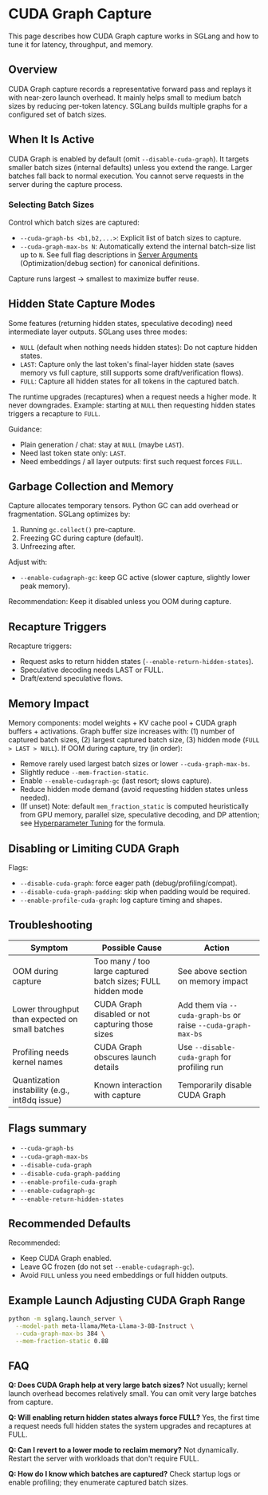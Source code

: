 # CUDA Graph Capture

This page describes how CUDA Graph capture works in SGLang and how to tune it for latency, throughput, and memory.

## Overview
CUDA Graph capture records a representative forward pass and replays it with near-zero launch overhead. It mainly helps small to medium batch sizes by reducing per-token latency. SGLang builds multiple graphs for a configured set of batch sizes.

## When It Is Active
CUDA Graph is enabled by default (omit `--disable-cuda-graph`).
It targets smaller batch sizes (internal defaults) unless you extend the range. Larger batches fall back to normal execution.
You cannot serve requests in the server during the capture process.

### Selecting Batch Sizes
Control which batch sizes are captured:
- `--cuda-graph-bs <b1,b2,...>`: Explicit list of batch sizes to capture.
- `--cuda-graph-max-bs N`: Automatically extend the internal batch-size list up to `N`.
See full flag descriptions in [Server Arguments](server_arguments.md) (Optimization/debug section) for canonical definitions.

Capture runs largest -> smallest to maximize buffer reuse.

## Hidden State Capture Modes
Some features (returning hidden states, speculative decoding) need intermediate layer outputs. SGLang uses three modes:
- `NULL` (default when nothing needs hidden states): Do not capture hidden states.
- `LAST`: Capture only the last token's final-layer hidden state (saves memory vs full capture, still supports some draft/verification flows).
- `FULL`: Capture all hidden states for all tokens in the captured batch.

The runtime upgrades (recaptures) when a request needs a higher mode. It never downgrades. Example: starting at `NULL` then requesting hidden states triggers a recapture to `FULL`.

Guidance:
- Plain generation / chat: stay at `NULL` (maybe `LAST`).
- Need last token state only: `LAST`.
- Need embeddings / all layer outputs: first such request forces `FULL`.

## Garbage Collection and Memory
Capture allocates temporary tensors. Python GC can add overhead or fragmentation. SGLang optimizes by:
1. Running `gc.collect()` pre-capture.
2. Freezing GC during capture (default).
3. Unfreezing after.

Adjust with:
- `--enable-cudagraph-gc`: keep GC active (slower capture, slightly lower peak memory).

Recommendation: Keep it disabled unless you OOM during capture.

## Recapture Triggers
Recapture triggers:
- Request asks to return hidden states (`--enable-return-hidden-states`).
- Speculative decoding needs LAST or FULL.
- Draft/extend speculative flows.

## Memory Impact
Memory components: model weights + KV cache pool + CUDA graph buffers + activations.
Graph buffer size increases with: (1) number of captured batch sizes, (2) largest captured batch size, (3) hidden mode (`FULL > LAST > NULL`).
If OOM during capture, try (in order):
- Remove rarely used largest batch sizes or lower `--cuda-graph-max-bs`.
- Slightly reduce `--mem-fraction-static`.
- Enable `--enable-cudagraph-gc` (last resort; slows capture).
- Reduce hidden mode demand (avoid requesting hidden states unless needed).
- (If unset) Note: default `mem_fraction_static` is computed heuristically from GPU memory, parallel size, speculative decoding, and DP attention; see [Hyperparameter Tuning](hyperparameter_tuning.md) for the formula.

## Disabling or Limiting CUDA Graph
Flags:
- `--disable-cuda-graph`: force eager path (debug/profiling/compat).
- `--disable-cuda-graph-padding`: skip when padding would be required.
- `--enable-profile-cuda-graph`: log capture timing and shapes.

## Troubleshooting
| Symptom | Possible Cause | Action |
|--------|----------------|--------|
| OOM during capture | Too many / too large captured batch sizes; FULL hidden mode | See above section on memory impact |
| Lower throughput than expected on small batches | CUDA Graph disabled or not capturing those sizes | Add them via `--cuda-graph-bs` or raise `--cuda-graph-max-bs` |
| Profiling needs kernel names | CUDA Graph obscures launch details | Use `--disable-cuda-graph` for profiling run |
| Quantization instability (e.g., int8dq issue) | Known interaction with capture | Temporarily disable CUDA Graph |

## Flags summary
- `--cuda-graph-bs`
- `--cuda-graph-max-bs`
- `--disable-cuda-graph`
- `--disable-cuda-graph-padding`
- `--enable-profile-cuda-graph`
- `--enable-cudagraph-gc`
- `--enable-return-hidden-states`

## Recommended Defaults
Recommended:
- Keep CUDA Graph enabled.
- Leave GC frozen (do not set `--enable-cudagraph-gc`).
- Avoid `FULL` unless you need embeddings or full hidden outputs.

## Example Launch Adjusting CUDA Graph Range
```bash
python -m sglang.launch_server \
  --model-path meta-llama/Meta-Llama-3-8B-Instruct \
  --cuda-graph-max-bs 384 \
  --mem-fraction-static 0.88
```

## FAQ
**Q: Does CUDA Graph help at very large batch sizes?**
Not usually; kernel launch overhead becomes relatively small. You can omit very large batches from capture.

**Q: Will enabling return hidden states always force FULL?**
Yes, the first time a request needs full hidden states the system upgrades and recaptures at FULL.

**Q: Can I revert to a lower mode to reclaim memory?**
Not dynamically. Restart the server with workloads that don't require FULL.

**Q: How do I know which batches are captured?**
Check startup logs or enable profiling; they enumerate captured batch sizes.

